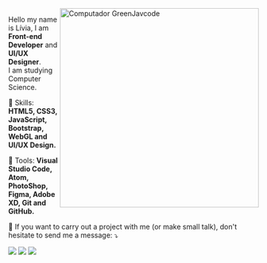 <img src="https://i.pinimg.com/736x/dc/bf/02/dcbf02fc28d94ec5de4edd36a15977a5.jpg" min-width="400px" max-width="400px" width="400px" align="right" alt="Computador GreenJavcode">

<p align="left"> 
  Hello my name is Lívia, I am <strong>Front-end Developer</strong> and <strong>UI/UX Designer</strong>.<br>
  I am studying Computer Science.
</p>

<p align="left">
  🌱 Skills: <strong>HTML5, CSS3, JavaScript, Bootstrap, WebGL and UI/UX Design.</strong>
</p>

<p align="left">
  💼 Tools: <strong>Visual Studio Code, Atom, PhotoShop, Figma, Adobe XD, Git and GitHub.</strong>
</p>

<p align="left">
  💌 If you want to carry out a project with me (or make small talk), don't hesitate to send me a message: ⤵️
</p>

<p align="left">
  <a href="https://www.instagram.com/lixipluv/" alt="Instagram">
  <img src="https://img.shields.io/badge/-Instagram-DF0174?style=for-the-badge&logo=instagram&logoColor=white"/></a>
  
  <a href="https://www.linkedin.com/in/l%C3%ADvia-carrera-5b61811ba/" alt="Linkedin">
  <img src="https://img.shields.io/badge/-Linkedin-0e76a8?style=for-the-badge&logo=Linkedin&logoColor=white" /></a>

  <a href="https://www.behance.net/lviacarrera" alt="Behance">
  <img src="https://img.shields.io/badge/-Behance-053EFF?style=for-the-badge&logo=behance&logoColor=white/"/></a>
</p>  
